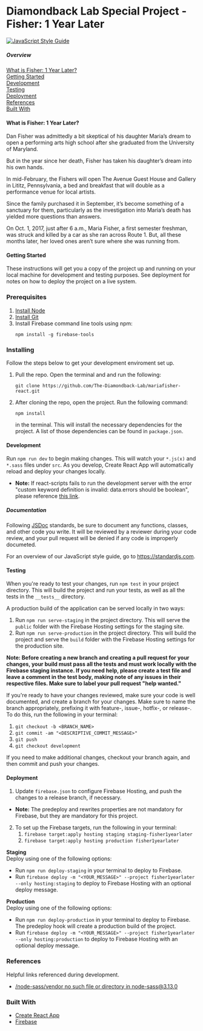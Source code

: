 # Diamondback Lab Special Project - Fisher: 1 Year Later

[![JavaScript Style Guide](https://img.shields.io/badge/code_style-standard-brightgreen.svg)](https://standardjs.com)


##### Overview
[What is Fisher: 1 Year Later?](#what-is-fisher-1-year-later)  
[Getting Started](#getting-started)  
[Development](#development)  
[Testing](#testing)  
[Deployment](#deployment)  
[References](#references)  
[Built With](#built-with)


#### What is Fisher: 1 Year Later?
Dan Fisher was admittedly a bit skeptical of his daughter Maria’s dream to open
a performing arts high school after she graduated from the University of
Maryland.  

But in the year since her death, Fisher has taken his daughter’s dream into his
own hands.  

In mid-February, the Fishers will open The Avenue Guest House and Gallery in
Lititz, Pennsylvania, a bed and breakfast that  will double as a performance
venue for local artists.  

Since the family purchased it in September, it’s become something of a sanctuary
for them, particularly as the investigation into Maria’s death has yielded more
questions than answers.  

On Oct. 1, 2017, just after 6 a.m., Maria Fisher, a first semester freshman, was
struck and killed by a car as she ran across Route 1. But, all these months
later, her loved ones aren’t sure where she was running from.   


#### Getting Started
These instructions will get you a copy of the project up and running on your
local machine for development and testing purposes. See deployment for notes on
how to deploy the project on a live system.

### Prerequisites
1. [Install Node](https://nodejs.org/en/download/)
2. [Install Git](https://git-scm.com/downloads)
3. Install Firebase command line tools using npm:
    ```
    npm install -g firebase-tools
    ```  

### Installing
Follow the steps below to get your development enviroment set up.

1.  Pull the repo. Open the terminal and and run the following:

    ```
    git clone https://github.com/The-Diamondback-Lab/mariafisher-react.git
    ```

2.  After cloning the repo, open the project. Run the following command:

    ```
    npm install
    ```

      in the terminal. This will install the necessary dependencies for the
      project. A list of those dependencies can be found in `package.json`.


#### Development
Run `npm run dev` to begin making changes. This will watch your `*.js(x)` and
`*.sass` files under `src`. As you develop, Create React App will automatically reload and
deploy your changes locally.
- **Note:** If react-scripts fails to run the development server with the error
  "custom keyword definition is invalid: data.errors should be boolean", please
  reference [this link][1].


##### Documentation
Following [JSDoc](http://usejsdoc.org/) standards, be sure to document any functions, classes, and other
code you write. It will be reviewed by a reviewer during your code review, and
your pull request will be denied if any code is improperly documeted.

For an overview of our JavaScript style guide, go to https://standardjs.com.


#### Testing
When you're ready to test your changes, run `npm test` in your project
directory. This will build the project and run your tests, as well as all the tests in the `__tests__` directory.  

A production build of the application can be served locally in two ways:
1. Run `npm run serve-staging` in the project directory. This will serve the
   `public` folder with the Firebase Hosting settings for the staging site.
2. Run `npm run serve-production` in the project directory. This will build the
   project and serve the `build` folder with the Firebase Hosting settings for
   the production site.

**Note: Before creating a new branch and creating a pull request for your
changes, your build must pass all the tests and must work locally with the
Firebase staging instance. If you need help, please create a
test file and leave a comment in the test body, making note of any issues in
their respective files. Make sure to label your pull request "help wanted."**

If you're ready to have your changes reviewed, make sure your code is well
documented, and create a branch for your changes. Make sure to name the branch
appropriately, prefixing it with feature-, issue-, hotfix-, or release-. To
do this, run the following in your terminal:  
1. `git checkout -b <BRANCH_NAME>`
2. `git commit -am "<DESCRIPTIVE_COMMIT_MESSAGE>"`
3. `git push`
4. `git checkout development`

If you need to make additional changes, checkout your branch again, and then
commit and push your changes.

#### Deployment
1. Update `firebase.json` to configure Firebase Hosting, and push the changes to a
release branch, if necessary. 
  - **Note:** The predeploy and rewrites properties are not mandatory for
   Firebase, but they are mandatory for this project. 
2. To set up the Firebase targets, run the following in your terminal:
    1. `firebase target:apply hosting staging staging-fisher1yearlater`
    2. `firebase target:apply hosting production fisher1yearlater`

**Staging**  
Deploy using one of the following options:
- Run `npm run deploy-staging` in your terminal to deploy to Firebase.
- Run `firebase deploy -m "<YOUR_MESSAGE>" --project fisher1yearlater --only hosting:staging` to deploy to
  Firebase Hosting with an optional deploy message.

**Production**  
Deploy using one of the following options:
- Run `npm run deploy-production` in your terminal to deploy to Firebase. The
  predeploy hook will create a production build of the project.
- Run `firebase deploy -m "<YOUR_MESSAGE>" --project fisher1yearlater --only hosting:production` to deploy
  to Firebase Hosting with an optional deploy message.


### References
Helpful links referenced during development.
- [/node-sass/vendor no such file or directory in node-sass@3.13.0][2]

### Built With
- [Create React App](https://github.com/facebook/create-react-app)
- [Firebase](https://firebase.google.com/docs/web/setup)

[1]: https://github.com/webpack/webpack/issues/8768#issuecomment-462090327
[2]: https://github.com/sass/node-sass/issues/1812#issuecomment-304219746
